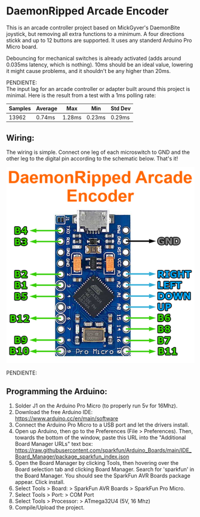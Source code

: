 # DaemonRipped Arcade Encoder
This is an arcade controller project based on MickGyver's DaemonBite joystick, but removing all extra functions to a minimum. A four directions stickk and up to 12 buttons are supported. It uses any standerd Arduino Pro Micro board.

Debouncing for mechanical switches is already activated (adds around 0.035ms latency, which is nothing). 10ms should be an ideal value, lowering it might cause problems, and it shouldn't be any higher than 20ms.

PENDIENTE:  
The input lag for an arcade controller or adapter built around this project is minimal. Here is the result from a test with a 1ms polling rate:

| Samples | Average | Max | Min | Std Dev |
| ------ | ------ | ------ | ------ | ------ | 
| 13962 | 0.74ms | 1.28ms | 0.23ms | 0.29ms |  


## Wiring:  
The wiring is simple. Connect one leg of each microswitch to GND and the other leg to the digital pin according to the schematic below. That's it!  

![Assemble1](images/daemonbite-arcade-encoder-wiring.png)

PENDIENTE:  
## Programming the Arduino:  
1. Solder J1 on the Arduino Pro Micro (to properly run 5v for 16Mhz).
2. Download the free Arduino IDE: https://www.arduino.cc/en/main/software
3. Connect the Arduino Pro Micro to a USB port and let the drivers install.
4. Open up Arduino, then go to the Preferences (File > Preferences). Then, towards the bottom of the window, paste this URL into the "Additional Board Manager URLs" text box: https://raw.githubusercontent.com/sparkfun/Arduino_Boards/main/IDE_Board_Manager/package_sparkfun_index.json
5. Open the Board Manager by clicking Tools, then hovering over the Board selection tab and clicking Board Manager. Search for 'sparkfun' in the Board Manager. You should see the SparkFun AVR Boards package appear. Click install.
6. Select Tools > Board: > SparkFun AVR Boards > SparkFun Pro Micro.
7. Select Tools > Port: > COM Port
8. Select Tools > Processor: > ATmega32U4 (5V, 16 Mhz)
9. Compile/Upload the project.
